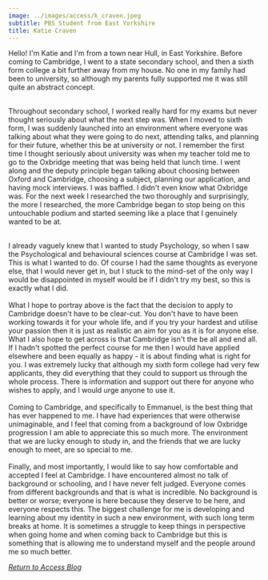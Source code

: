 ```yaml
---
image: ../images/access/k_craven.jpeg
subtitle: PBS Student from East Yorkshire
title: Katie Craven
---
```


Hello! I'm Katie and I'm from a town near Hull, in East Yorkshire. Before coming to Cambridge, I went to a state secondary school, and then a sixth form college a bit further away from my house. No one in my family had been to university, so although my parents fully supported me it was still quite an abstract concept.<br/><br/>

Throughout secondary school, I worked really hard for my exams but never thought seriously about what the next step was. When I moved to sixth form, I was suddenly launched into an environment where everyone was talking about what they were going to do next, attending talks, and planning for their future, whether this be at university or not. I remember the first time I thought seriously about university was when my teacher told me to go to the Oxbridge meeting that was being held that lunch time. I went along and the deputy principle began talking about choosing between Oxford and Cambridge, choosing a subject, planning our application, and having mock interviews. I was baffled. I didn't even know what Oxbridge was. For the next week I researched the two thoroughly and surprisingly, the more I researched, the more Cambridge began to stop being on this untouchable podium and started seeming like a place that I genuinely wanted to be at.<br/><br/>

I already vaguely knew that I wanted to study Psychology, so when I saw the Psychological and behavioural sciences course at Cambridge I was set. This is what I wanted to do. Of course I had the same thoughts as everyone else, that I would never get in, but I stuck to the mind-set of the only way I would be disappointed in myself would be if I didn't try my best, so this is exactly what I did.
<br/><br/>
What I hope to portray above is the fact that the decision to apply to Cambridge doesn't have to be clear-cut. You don't have to have been working towards it for your whole life, and if you try your hardest and utilise your passion then it is just as realistic an aim for you as it is for anyone else. What I also hope to get across is that Cambridge isn't the be all and end all. If I hadn't spotted the perfect course for me then I would have applied elsewhere and been equally as happy - it is about finding what is right for you. I was extremely lucky that although my sixth form college had very few applicants, they did everything that they could to support us through the whole process. There is information and support out there for anyone who wishes to apply, and I would urge anyone to use it.
<br/><br/>
Coming to Cambridge, and specifically to Emmanuel, is the best thing that has ever happened to me. I have had experiences that were otherwise unimaginable, and I feel that coming from a background of low Oxbridge progression I am able to appreciate this so much more. The environment that we are lucky enough to study in, and the friends that we are lucky enough to meet, are so special to me.
<br/><br/>
Finally, and most importantly, I would like to say how comfortable and accepted I feel at Cambridge. I have encountered almost no talk of background or schooling, and I have never felt judged. Everyone comes from different backgrounds and that is what is incredible. No background is better or worse; everyone is here because they deserve to be here, and everyone respects this. The biggest challenge for me is developing and learning about my identity in such a new environment, with such long term breaks at home. It is sometimes a struggle to keep things in perspective when going home and when coming back to Cambridge but this is something that is allowing me to understand myself and the people around me so much better.

*[Return to Access Blog](javascript:javascript:history.go(-1))*
